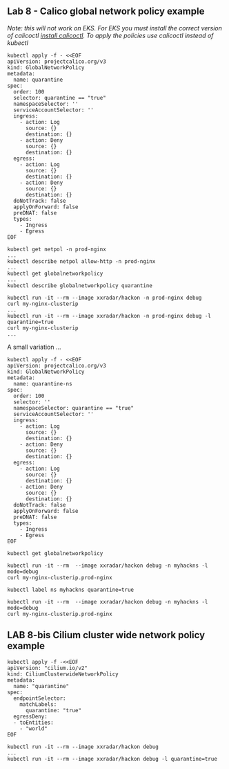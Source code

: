 ## Lab 8 - Calico global network policy example
_Note: this will not work on EKS. For EKS you must install the correct version of calicoctl [install calicoctl](calicoctl.md). To apply the policies use calicoctl instead of kubectl_
```
kubectl apply -f - <<EOF
apiVersion: projectcalico.org/v3
kind: GlobalNetworkPolicy
metadata:
  name: quarantine
spec:
  order: 100
  selector: quarantine == "true"
  namespaceSelector: ''
  serviceAccountSelector: ''
  ingress:
    - action: Log
      source: {}
      destination: {}
    - action: Deny
      source: {}
      destination: {}
  egress:
    - action: Log
      source: {}
      destination: {}
    - action: Deny
      source: {}
      destination: {}
  doNotTrack: false
  applyOnForward: false
  preDNAT: false
  types:
    - Ingress
    - Egress
EOF
```
```
kubectl get netpol -n prod-nginx
...
kubectl describe netpol allow-http -n prod-nginx
...
kubectl get globalnetworkpolicy
...
kubectl describe globalnetworkpolicy quarantine
```
```
kubectl run -it --rm --image xxradar/hackon -n prod-nginx debug
curl my-nginx-clusterip
...
kubectl run -it --rm --image xxradar/hackon -n prod-nginx debug -l quarantine=true
curl my-nginx-clusterip
...
```
A small variation ...
```
kubectl apply -f - <<EOF
apiVersion: projectcalico.org/v3
kind: GlobalNetworkPolicy
metadata:
  name: quarantine-ns
spec:
  order: 100
  selector: ''
  namespaceSelector: quarantine == "true"
  serviceAccountSelector: ''
  ingress:
    - action: Log
      source: {}
      destination: {}
    - action: Deny
      source: {}
      destination: {}
  egress:
    - action: Log
      source: {}
      destination: {}
    - action: Deny
      source: {}
      destination: {}
  doNotTrack: false
  applyOnForward: false
  preDNAT: false
  types:
    - Ingress
    - Egress
EOF
```
```
kubectl get globalnetworkpolicy
```
```
kubectl run -it --rm  --image xxradar/hackon debug -n myhackns -l mode=debug
curl my-nginx-clusterip.prod-nginx 
```
```
kubectl label ns myhackns quarantine=true
```
```
kubectl run -it --rm  --image xxradar/hackon debug -n myhackns -l mode=debug
curl my-nginx-clusterip.prod-nginx 
```

## LAB 8-bis Cilium cluster wide network policy example
```
kubectl apply -f -<<EOF
apiVersion: "cilium.io/v2"
kind: CiliumClusterwideNetworkPolicy
metadata:
  name: "quarantine"
spec:
  endpointSelector:
    matchLabels:
      quarantine: "true"
  egressDeny:
  - toEntities:
    - "world"
EOF
```
```
kubectl run -it --rm --image xxradar/hackon debug
...
kubectl run -it --rm --image xxradar/hackon debug -l quarantine=true
```
